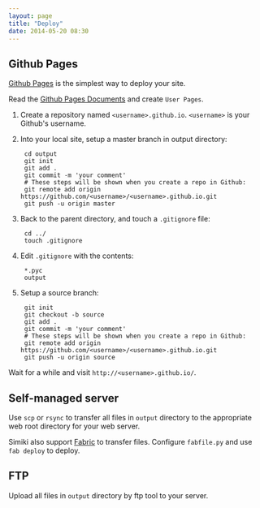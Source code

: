 ```yaml
---
layout: page
title: "Deploy"
date: 2014-05-20 08:30
---
```


## Github Pages ##

[Github Pages](https://pages.github.com/) is the simplest way to deploy your site.

Read the [Github Pages Documents](https://help.github.com/articles/user-organization-and-project-pages) and create `User Pages`.

1. Create a repository named `<username>.github.io`. `<username>` is your Github's username.

2. Into your local site, setup a master branch in output directory:

        cd output
        git init
        git add .
        git commit -m 'your comment'
        # These steps will be shown when you create a repo in Github:
        git remote add origin https://github.com/<username>/<username>.github.io.git
        git push -u origin master

3. Back to the parent directory, and touch a `.gitignore` file:

        cd ../
        touch .gitignore

4. Edit `.gitignore` with the contents:

        *.pyc
        output

5. Setup a source branch:

        git init
        git checkout -b source
        git add .
        git commit -m 'your comment'
        # These steps will be shown when you create a repo in Github:
        git remote add origin https://github.com/<username>/<username>.github.io.git
        git push -u origin source

Wait for a while and visit `http://<username>.github.io/`.


## Self-managed server ##

Use `scp` or `rsync` to transfer all files in `output` directory to the appropriate web root directory for your web server.

Simiki also support [Fabric](http://www.fabfile.org/) to transfer files. Configure `fabfile.py` and use `fab deploy` to deploy.

## FTP ##

Upload all files in `output` directory by ftp tool to your server.
